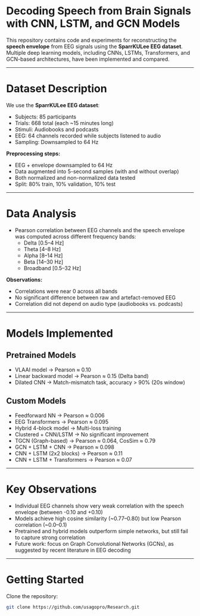# Decoding Speech from Brain Signals with CNN, LSTM, and GCN Models

This repository contains code and experiments for reconstructing the **speech envelope** from EEG signals using the **SparrKULee EEG dataset**. Multiple deep learning models, including CNNs, LSTMs, Transformers, and GCN-based architectures, have been implemented and compared.  

---

# Dataset Description  

We use the **SparrKULee EEG dataset**:  
- Subjects: 85 participants  
- Trials: 668 total (each ~15 minutes long)  
- Stimuli: Audiobooks and podcasts  
- EEG: 64 channels recorded while subjects listened to audio  
- Sampling: Downsampled to 64 Hz

**Preprocessing steps:**  
- EEG + envelope downsampled to 64 Hz  
- Data augmented into 5-second samples (with and without overlap)  
- Both normalized and non-normalized data tested  
- Split: 80% train, 10% validation, 10% test  

---

# Data Analysis  

- Pearson correlation between EEG channels and the speech envelope was computed across different frequency bands:  
  - Delta [0.5–4 Hz]  
  - Theta [4–8 Hz]  
  - Alpha [8–14 Hz]  
  - Beta [14–30 Hz]  
  - Broadband [0.5–32 Hz]  

**Observations:**  
- Correlations were near 0 across all bands  
- No significant difference between raw and artefact-removed EEG  
- Correlation did not depend on audio type (audiobooks vs. podcasts)  

---

# Models Implemented  

## Pretrained Models  
- VLAAI model → Pearson ≈ 0.10  
- Linear backward model → Pearson ≈ 0.15 (Delta band)  
- Dilated CNN → Match-mismatch task, accuracy > 90% (20s window)  

## Custom Models  
- Feedforward NN → Pearson ≈ 0.006  
- EEG Transformers → Pearson ≈ 0.095  
- Hybrid 4-block model → Multi-loss training  
- Clustered + CNN/LSTM → No significant improvement  
- TGCN (Graph-based) → Pearson ≈ 0.064, CosSim ≈ 0.79  
- GCN + LSTM + CNN → Pearson ≈ 0.098  
- CNN + LSTM (2x2 blocks) → Pearson ≈ 0.11  
- CNN + LSTM + Transformers → Pearson ≈ 0.07  

---

# Key Observations  

- Individual EEG channels show very weak correlation with the speech envelope (between -0.10 and +0.10)  
- Models achieve high cosine similarity (~0.77–0.80) but low Pearson correlation (~0.0–0.1)  
- Pretrained and hybrid models outperform simple networks, but still fail to capture strong correlation  
- Future work: focus on Graph Convolutional Networks (GCNs), as suggested by recent literature in EEG decoding  

---

# Getting Started  

Clone the repository:  
```bash
git clone https://github.com/usagopro/Research.git

